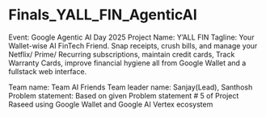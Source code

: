 # Finals_YALL_FIN_AgenticAI  

Event: Google Agentic AI Day 2025
Project Name: Y’ALL FIN
Tagline: Your Wallet-wise AI FinTech Friend. 
Snap receipts, crush bills, and manage your Netflix/ Prime/ Recurring subscriptions, maintain credit cards, Track Warranty Cards, improve financial hygiene all from Google Wallet and a fullstack web interface.

Team name: Team AI Friends
Team leader name: Sanjay(Lead), Santhosh
Problem statement: Based on given Problem statement # 5 of Project Raseed using Google Wallet and Google AI Vertex ecosystem

